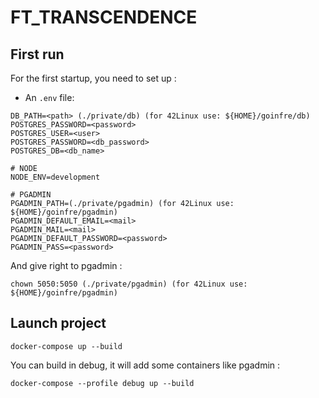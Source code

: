 # FT_TRANSCENDENCE

## First run

For the first startup, you need to set up :
- An `.env` file:

```
DB_PATH=<path> (./private/db) (for 42Linux use: ${HOME}/goinfre/db)
POSTGRES_PASSWORD=<password>
POSTGRES_USER=<user>
POSTGRES_PASSWORD=<db_password>
POSTGRES_DB=<db_name>

# NODE
NODE_ENV=development

# PGADMIN
PGADMIN_PATH=(./private/pgadmin) (for 42Linux use: ${HOME}/goinfre/pgadmin)
PGADMIN_DEFAULT_EMAIL=<mail>
PGADMIN_MAIL=<mail>
PGADMIN_DEFAULT_PASSWORD=<password>
PGADMIN_PASS=<password>
```

And give right to pgadmin :
```
chown 5050:5050 (./private/pgadmin) (for 42Linux use: ${HOME}/goinfre/pgadmin)
```

## Launch project
```
docker-compose up --build
```

You can build in debug, it will add some containers like pgadmin :

```
docker-compose --profile debug up --build
```
